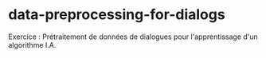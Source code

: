 # data-preprocessing-for-dialogs
Exercice : Prétraitement de données de dialogues pour l'apprentissage d'un algorithme I.A.
